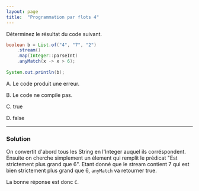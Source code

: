 ```yaml
---
layout: page
title:  "Programmation par flots 4"
---
```


Déterminez le résultat du code suivant.

```java
boolean b = List.of("4", "7", "2")
    .stream()
    .map(Integer::parseInt)
    .anyMatch(x -> x > 6);
    
System.out.println(b);
```

A. Le code produit une erreur.

B. Le code ne compile pas.

C. true

D. false

***


### Solution

On convertit d'abord tous les String en l'Integer auquel ils corréspondent.
Ensuite on cherche simplement un élement qui remplit le prédicat "Est strictement plus grand que 6". Etant donné que le stream contient 7 qui est bien strictement plus grand que 6, `anyMatch` va retourner true.

La bonne réponse est donc `C`.